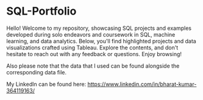 # SQL-Portfolio
Hello! Welcome to my repository, showcasing SQL projects and examples developed during solo endeavors and coursework in SQL, machine learning, and data analytics. Below, you'll find highlighted projects and data visualizations crafted using Tableau. Explore the contents, and don't hesitate to reach out with any feedback or questions. Enjoy browsing!


Also please note that the data that I used can be found alongside the corresponding data file.

My LinkedIn can be found here: https://www.linkedin.com/in/bharat-kumar-364119163/ 

